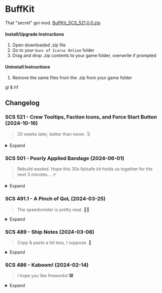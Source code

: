 # BuffKit
That "secret" goi mod. [BuffKit_SCS_521.0.0.zip](https://github.com/user-attachments/files/17405629/BuffKit_SCS_521.0.0.zip)
#### Install/Upgrade Instructions
1. Open downloaded .zip file
2. Go to your `Guns of Icarus Online` folder
3. Drag and drop .zip contents to your game folder, overwrite if prompted
#### Uninstall Instructions
1. Remove the same files from the .zip from your game folder

gl & hf

## Changelog

### SCS 521 - Crew Tooltips, Faction Icons, and Force Start Button (2024-10-16)
> 20 weeks later, better than never. 🗓️
<details><summary>Expand</summary>

- **SimpleFixes**:
  - New **NoScrambleByDefault**: Scramble checkbox on Create Match screen is now unchecked by default.
  - New **FixClearNotifications**: The clear all notifications button now cleans up stuck notifications. Noticed certain territory notifications were not dismissible during the Gauntlet event. This does not fix the individual clear buttons, however.
  - **Scroll Sensitivity Adjustments**:
    - Chat window: `10 -> 30`.
    - Library pages except Lore: `20 -> 60`.
 - **SkirmishAlerts**: Add Spectator Only Setting, enabled by default. `skirmish alerts > spectator only`
 - **MatchRefTools**: 
   - New **ForceStartModButton**: Adds a Force Start button to the match lobby footer. There is a confirm prompt. Enabled by default. 
   Setting: `ref tools > force start mod button`
![BuffKit ForceStartModButton](https://github.com/user-attachments/assets/6553291e-d8e3-4edf-8110-313e650c1c0c)
- **ShipLoadoutViewer**:
  - New **CrewFactionDisplay**: See everyone's faction without checking everyone's profile. Disabled by default.
  This calls `GetUserProfile` once for every player like you would normally. Factions are cached for the game session and do not get updated.
  Setting: `loadout viewer > crew loadout faction display`. `crew loadout viewer` must also be enabled.
  - New **CrewToolTooltips**: Like the gun tooltips, you can now hover/click crew tools to display tooltips for tools! That's a lot of tools!
  Setting: `loadout viewer > lobby crew tool tooltip display`. Options: `disabled`, `hover`, `click` (default).  
![BuffKit_CrewFactionDisplay_and_ToolTooltips](https://github.com/user-attachments/assets/8621d510-e741-4428-b989-55cc1ffd9cfa)
</details>

### SCS 501 - Poorly Applied Bandage (2024-06-01)
> Rebuild wasted. Hope this 30s failsafe kit holds us together for the next 3 minutes... 🩹
<details><summary>Expand</summary>
  
- **Speedometer**: 
  - Add Jester's Parade to allowed maps.
  - Fix possible NullReferenceException on mission start. (Broke repair UI. Thanks Zetnus!)
- **ToggleMatchUI**:
  - Fix name tags not re-appearing after toggling.
  - Fix ship health bar sometimes breaking if the UI is disabled.
- New **SimpleFixes**: 
  - Format the "Time Completed" stat from seconds to `m:ss` on the UIMatchEndCrewPanel.
  - Increase the character limit in the kill feed: `58 -> 83` (+25).  
![AdjustKillFeedCharacterLimit](https://github.com/user-attachments/assets/0cbceeef-4968-44d1-807b-128d2cd6f89e)
  - **AudioResetButton**: Resets audio to use the current output device and may fix audio issues. Button in audio settings.  
![AudioResetButton](https://github.com/user-attachments/assets/1f3eff68-3d13-48b8-b841-663bdd37e771)
- New **RepairCluster**: Repair indicators are in a fixed position above the ship health bar UI. Disabled by default.
  - Only available in PvE.
  - Disables original offscreen logic and indicators. Original indicators on components remain.
  - Indicators in the RepairCluster are a basic re-implementation of the originals and are not 1:1.
  - Icons do not blink at all, flash between fire status, or have background/shadow icon.
  - Health bar does not gradually change color based on health or have a background bar.
  - Health bar turns orange at <= 50% and return white above that. If destroyed, icon is red and health bar is hidden. Health bar is hidden if full.
  - A small fire or bigFire icon appears on top of the main icon in the top-right corner when the part is on... you know.  
![RepairCluster](https://github.com/user-attachments/assets/d5159f13-70a7-44a8-a2cd-24cf4f432660)  
[BuffKit_SCS_501.0.0.zip](https://github.com/user-attachments/files/16571241/BuffKit_SCS_501.0.0.zip)
</details>

### SCS 491.1 - A Pinch of QoL (2024-03-25)
> The speedometer is pretty neat. 🚢💨
<details><summary>Expand</summary>

- **LobbyTimer**: Teams who can request overtime is now inclusive of the PreLockAnnouncementTime (30 seconds).
- **BuffKit Settings**:
  - Settings are now sorted alphabetically instead of random load order.
  - Settings will no longer scroll back to the top when a setting is expanded/collapsed.
  - Scroll sensitivity increased from `20` to `40`. This affects other BuffKit UI with scroll views, like Title Selection.
- **Small Fix**: Blue Team will no longer have an extra space on the match end screen. `Blue Team  Wins` to `Blue Team Wins`.
- New **UpdateChecker**: Lets you know if there is a new BuffKit version available in chat when you login to the game. Also prints the current version.  
![buffkitUpdateChecker](https://github.com/user-attachments/assets/e2ec6d40-be57-4cf4-8895-2c9956b01658)
- New **SkirmishAlerts**: Displays objective progress alerts in modes that currently do not use them. Enabled by default.
  - For spectators only.
  - Setting to log these alerts in chat, enabled by default.
  - Setting to use alert sounds, enabled by default.
  - Currently supports Deathmatch.
    - Last kill is not (but sometimes?) reported by the server. Logs final score on match end.  
![SkirmishAlertsDeathmatch](https://github.com/user-attachments/assets/7a35ecb8-f253-4dd1-8044-9aa5ee2f215c)
- New **Speedometer**: Finally see how fast your ship is in numbers! Disabled by default.
  - Pilot only. Available in Practice, Pirate Deathmatch, and PvE modes. Not supported for spectators. Overlay displayed above hotbar.
  - Meters: 
    - Speed: Horizontal m/s, Vertical m/s, Rotation degrees/s
    - Position: X east/west, Y altitude, Z north/south (X0, Z0 is map center).
  - Settings available per meter. First column will be centered if only 3 or less meters are shown.  
![Speedometer](https://github.com/user-attachments/assets/4dac57d7-5af6-4f2e-855c-80778d1d5fc6)
</details>

### SCS 489 - Ship Notes (2024-03-08)
> Copy & paste a bit less, I suppose. 📝
<details><summary>Expand</summary>
  
- New **ShipLoadoutNotes**: Adds a text box on the ship customization screen where you can set a note per ship loadout. Enabled by default. 
  - Announce to Crew feature: Captains can send their note to crew chat.
  - You can use `<slot1><slot2><slot3>` tags to insert player names from those slots. If no player in the slot, the tag stays.
  - A blank line between notes will send in a separate chat message. 
    - A chat message is limited to about 490 characters. 
    - If you exceed that, your message will be cut off. To prevent this, add a blank line.
  - Notes are limited to 1,000 characters (almost a whole expanded chat window). 
  - Announcing has a 15 second cooldown and sends a maximum of 4 chat messages.
  - The Announce to Crew button will appear under the text box when these are true: 
    - Player is the captain, Note is not empty, and Not on cooldown.
  - The save button will appear if there are changes made.  
![ShipLoadoutNotes](https://github.com/user-attachments/assets/8af594e3-54d2-47c9-b344-19a33fd317c5)
- New **ModMatchTimerFix**: Fixes the placement of the timer so it does not overlap the captain's order UI. Enabled by default.
  - Moves the timer down if the captain's order UI is active. If inactive, the timer is in its original position.
  - Updates the appearance to match the PvE timer UI. Settings are available to revert these changes individually. 
    - Hide leading 0 from minutes.
    - Change font color from yellow to white.
    - Change font from `Roboto Regular` to `PenumbraHalfSerifStd Reg`.  
![ModMatchTimerFix](https://github.com/user-attachments/assets/efc5ee2b-0ac6-40ae-8041-d140b6f51035)  
- New **AchievementScreenState**: Remembers the last state the screen was on and restores it the next time the screen is entered. Enabled by default.
  - Except when "Go to Achievement" button is clicked. (Profile > Rewards)
  - Remembers state for each tab (PvP, Co-op, Neutral) and restores it when switching between tabs.
</details>

### SCS 486 - Kaboom! (2024-02-14)
> I hope you like fireworks! 🎆
<details><summary>Expand</summary>

- Special Abilities can now be shown in the Crew Loadout Viewer. Enabled by default with settings available.
- SkipIntro will now automatically press the play button on the launcher. (Renamed to SkipLauncherAndIntro).
- New ForceSeasonalDecor feature: Ability to force on seasonal decor. Game restart not required. Settings added under MISC:
  - Force Seasonal Fireworks
  - Force Seasonal Spooky AI
  - Force Seasonal Christmas Trees
</details>
